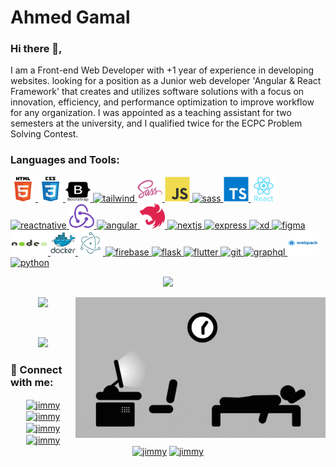 # Ahmed Gamal

### Hi there 👋,
I am a Front-end Web Developer with +1 year of experience in developing websites. looking for a position as a
Junior web developer 'Angular & React Framework' that creates and utilizes software solutions with a focus on 
innovation, efficiency, and performance optimization to improve workflow for any organization. I was appointed as a 
teaching assistant for two semesters at the university, and I qualified twice for the ECPC Problem Solving Contest.
<br />
### Languages and Tools: 
<!-- ![HTML](https://img.shields.io/badge/-HTML-333333?style=flat&logo=HTML5)
![CSS3](https://img.shields.io/badge/-CSS3-333333?style=flat&logo=CSS3)
![JS](https://img.shields.io/badge/-JS-333333?style=flat&logo=JavaScript)
![Bootstrap](https://img.shields.io/badge/-Bootstrap-333333?style=flat&logo=Bootstrap)
![jQuery](https://img.shields.io/badge/-jQuery-333333?style=flat&logo=jQuery&logoColor=0769ad)
![Typesript](https://img.shields.io/badge/-typescript%20-%23007ACC.svg?style=flat&logo=typescript&logoColor=white)
![Sass](https://img.shields.io/badge/-Sass-333333?style=flat&logo=Sass&logoColor=CD6799)
![Angular](https://img.shields.io/badge/-Angular-333333?style=flat&logo=Angular&logoColor=dd1b16)
![CSharp](https://img.shields.io/badge/-C%20Sharp-333333?style=flat&logo=C%20Sharp)
![C++](https://img.shields.io/badge/-c++-333333?style=flat&logo=c%2B%2B&logoColor=fff) -->
<a href="https://www.w3.org/html/" target="_blank" rel="noreferrer"> <img src="https://raw.githubusercontent.com/devicons/devicon/master/icons/html5/html5-original-wordmark.svg" alt="html5" width="40" height="40"/> </a>  <a href="https://www.w3schools.com/css/" target="_blank" rel="noreferrer"> <img src="https://raw.githubusercontent.com/devicons/devicon/master/icons/css3/css3-original-wordmark.svg" alt="css3" width="40" height="40"/> </a> 
<a href="https://getbootstrap.com" target="_blank" rel="noreferrer"> <img src="https://raw.githubusercontent.com/devicons/devicon/master/icons/bootstrap/bootstrap-plain-wordmark.svg" alt="bootstrap" width="40" height="32"/> </a>  <a href="https://tailwindcss.com/" target="_blank" rel="noreferrer"> <img src="https://www.vectorlogo.zone/logos/tailwindcss/tailwindcss-icon.svg" alt="tailwind" width="40" height="40"/> </a>  <a href="https://sass-lang.com" target="_blank" rel="noreferrer"> <img src="https://raw.githubusercontent.com/devicons/devicon/master/icons/sass/sass-original.svg" alt="sass" width="40" height="40"/> </a>   <a href="https://developer.mozilla.org/en-US/docs/Web/JavaScript" target="_blank" rel="noreferrer"> <img src="https://raw.githubusercontent.com/devicons/devicon/master/icons/javascript/javascript-original.svg" alt="javascript" width="40" height="40"/> </a>  <a href="https://jquery.com/" target="_blank" rel="noreferrer"> <img src="https://cdn.iconscout.com/icon/free/png-256/jquery-7-1175152.png?f=avif&w=128" alt="sass" width="40" height="35"/> </a>  <a href="https://www.typescriptlang.org/" target="_blank" rel="noreferrer"> <img src="https://raw.githubusercontent.com/devicons/devicon/master/icons/typescript/typescript-original.svg" alt="typescript" width="40" height="40"/> </a>   <a href="https://reactjs.org/" target="_blank" rel="noreferrer"> <img src="https://raw.githubusercontent.com/devicons/devicon/master/icons/react/react-original-wordmark.svg" alt="react" width="40" height="40"/> </a>   <a href="https://reactnative.dev/" target="_blank" rel="noreferrer"> <img src="https://reactnative.dev/img/header_logo.svg" alt="reactnative" width="40" height="40"/> </a> 
<a href="https://redux.js.org" target="_blank" rel="noreferrer"> <img src="https://raw.githubusercontent.com/devicons/devicon/master/icons/redux/redux-original.svg" alt="redux" width="40" height="40"/> </a>  <a href="https://angular.io" target="_blank" rel="noreferrer"> <img src="https://angular.io/assets/images/logos/angular/angular.svg" alt="angular" width="40" height="40"/> </a>  <a href="https://nestjs.com/" target="_blank" rel="noreferrer"> <img src="https://raw.githubusercontent.com/devicons/devicon/master/icons/nestjs/nestjs-plain.svg" alt="nestjs" width="40" height="40"/> </a> 
<a href="https://nextjs.org/" target="_blank" rel="noreferrer"> <img src="https://cdn.worldvectorlogo.com/logos/nextjs-2.svg" alt="nextjs" width="50" height="40"/> </a>  <a href="https://expressjs.com" target="_blank" rel="noreferrer"> <img src="https://w7.pngwing.com/pngs/212/722/png-transparent-web-development-express-js-javascript-software-framework-laravel-world-wide-web-purple-blue-text.png" alt="express" width="60" height="40"/> </a> <a href="https://www.adobe.com/products/xd.html" target="_blank" rel="noreferrer"> <img src="https://cdn.worldvectorlogo.com/logos/adobe-xd.svg" alt="xd" width="40" height="40"/> </a> <a href="https://www.figma.com/" target="_blank" rel="noreferrer"> <img src="https://www.vectorlogo.zone/logos/figma/figma-icon.svg" alt="figma" width="40" height="40"/> </a>  <a href="https://nodejs.org" target="_blank" rel="noreferrer"> <img src="https://raw.githubusercontent.com/devicons/devicon/master/icons/nodejs/nodejs-original-wordmark.svg" alt="nodejs" width="60" height="40"/> </a>  <a href="https://www.docker.com/" target="_blank" rel="noreferrer"> <img src="https://raw.githubusercontent.com/devicons/devicon/master/icons/docker/docker-original-wordmark.svg" alt="docker" width="40" height="40"/> </a>  <a href="https://www.electronjs.org" target="_blank" rel="noreferrer"> <img src="https://raw.githubusercontent.com/devicons/devicon/master/icons/electron/electron-original.svg" alt="electron" width="40" height="40"/> </a>  <a href="https://firebase.google.com/" target="_blank" rel="noreferrer"> <img src="https://www.vectorlogo.zone/logos/firebase/firebase-icon.svg" alt="firebase" width="40" height="40"/> </a> <a href="https://flask.palletsprojects.com/" target="_blank" rel="noreferrer"> <img src="https://www.vectorlogo.zone/logos/pocoo_flask/pocoo_flask-icon.svg" alt="flask" width="40" height="40"/> </a> <a href="https://flutter.dev" target="_blank" rel="noreferrer"> <img src="https://www.vectorlogo.zone/logos/flutterio/flutterio-icon.svg" alt="flutter" width="40" height="40"/> </a>   <a href="https://git-scm.com/" target="_blank" rel="noreferrer"> <img src="https://www.vectorlogo.zone/logos/git-scm/git-scm-icon.svg" alt="git" width="40" height="40"/> </a> <a href="https://graphql.org" target="_blank" rel="noreferrer"> <img src="https://www.vectorlogo.zone/logos/graphql/graphql-icon.svg" alt="graphql" width="40" height="40"/> </a>  <a href="https://webpack.js.org" target="_blank" rel="noreferrer"> <img src="https://raw.githubusercontent.com/devicons/devicon/d00d0969292a6569d45b06d3f350f463a0107b0d/icons/webpack/webpack-original-wordmark.svg" alt="webpack" width="50" height="40"/> </a>  <a href="https://www.python.org/" target="_blank" rel="noreferrer"> <img src="https://upload.wikimedia.org/wikipedia/commons/thumb/c/c3/Python-logo-notext.svg/1869px-Python-logo-notext.svg.png" alt="python" width="40" height="40"/> </a>
  
 <p align="center">
   <img src="https://capsule-render.vercel.app/api?type=rect&color=gradient&height=1" width="620">
 </p>
  
 <p align="center">
   <img width="400" src="https://i2.wp.com/allhtaccess.info/wp-content/uploads/2018/03/programming.gif?fit=1281%2C716&ssl=1" />
   <img src="https://github.com/lucasrmagalhaes/lucasrmagalhaes/blob/master/assets/days.gif" title="day++" width="400" align="right" alt="Routine">
 </p>

<br/>

<!-- ## <g-emoji class="g-emoji" alias="chart_with_upwards_trend" fallback-src="https://github.githubassets.com/images/icons/emoji/unicode/1f4c8.png">📈</g-emoji> My Stats

 ![](https://github-profile-summary-cards.vercel.app/api/cards/profile-details?username=AhmedGamal710&theme=monokai) -->
<p align="center">
   <img src="https://capsule-render.vercel.app/api?type=rect&color=gradient&height=1" width="620">
 </p>
<h3 align="left">🤝 Connect with me:</h3>
<!-- <p align="left"> -->
<p align="center">
  <a href="https://www.linkedin.com/in/ahmed-gamal-199a161a4" target="blank"><img align="center" src="https://raw.githubusercontent.com/rahuldkjain/github-profile-readme-generator/master/src/images/icons/Social/linked-in-alt.svg" alt="jimmy" height="25" width="40" /></a>
  <a href="https://codeforces.com/profile/ahmed.gamal007" target="blank"><img align="center" src="https://raw.githubusercontent.com/rahuldkjain/github-profile-readme-generator/master/src/images/icons/Social/codeforces.svg" alt="jimmy" height="40" width="40" /></a>
<a href="https://leetcode.com/Fx_Jimmy/" target="blank"><img align="center" src="https://raw.githubusercontent.com/rahuldkjain/github-profile-readme-generator/master/src/images/icons/Social/leet-code.svg" alt="jimmy" height="30" width="40" /></a>
  <a href="https://www.instagram.com/jimmy_ag7/" target="blank"><img align="center" src="https://www.svgrepo.com/show/343562/instagram-social-media-network-communication-interaction-connection.svg" alt="jimmy" height="40" width="30" /></a>
    <a href="https://www.facebook.com/profile.php?id=100006540690109" target="blank"><img align="center" src="https://www.svgrepo.com/show/475647/facebook-color.svg" alt="jimmy" height="30" width="40" /></a>
    <a href="mailto:aahmedgamal710@gmail.com" target="blank"><img align="center" src="https://www.svgrepo.com/show/452213/gmail.svg" alt="jimmy" height="30" width="40" /></a>
</p>
<!-- <p><img align="left" src="https://github-readme-stats.vercel.app/api/top-langs?username=AhmedGamal710&show_icons=true&theme=dark&locale=en&layout=compact" alt="jimmy" /></p>
<p>&nbsp;<img align="center" src="https://github-readme-stats.vercel.app/api?username=AhmedGamal710&show_icons=true&theme=dark&locale=en" alt="jimmy" /></p>
<p><img align="center" src="https://github-readme-streak-stats.herokuapp.com/?user=AhmedGamal710&theme=dark" alt="jimmy" /></p> -->
 


